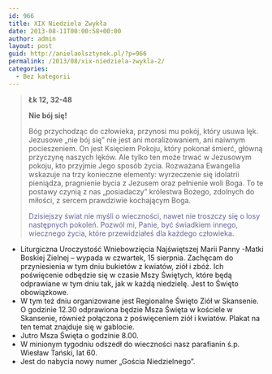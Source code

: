 ```yaml
---
id: 966
title: XIX Niedziela Zwykła
date: 2013-08-11T00:00:58+00:00
author: admin
layout: post
guid: http://anielaolsztynek.pl/?p=966
permalink: /2013/08/xix-niedziela-zwykla-2/
categories:
  - Bez kategorii
---
```

> **Łk 12, 32-48**
> 
> **Nie bój się!**
> 
> Bóg przychodząc do człowieka, przynosi mu pokój, który usuwa lęk. Jezusowe &#8222;nie bój się&#8221; nie jest ani moralizowaniem, ani naiwnym pocieszeniem. On jest Księciem Pokoju, który pokonał śmierć, główną przyczynę naszych lęków. Ale tylko ten może trwać w Jezusowym pokoju, kto przyjmie Jego sposób życia. Rozważana Ewangelia wskazuje na trzy konieczne elementy: wyrzeczenie się idolatrii pieniądza, pragnienie bycia z Jezusem oraz pełnienie woli Boga. To te postawy czynią z nas &#8222;posiadaczy&#8221; królestwa Bożego, zdolnych do miłości, z sercem prawdziwie kochającym Boga.
> 
> <span style="color: #666699;">Dzisiejszy świat nie myśli o wieczności, nawet nie troszczy się o losy następnych pokoleń. Pozwól mi, Panie, być świadkiem innego, wiecznego życia, które przewidziałeś dla każdego człowieka.</span>

  * Liturgiczna Uroczystość Wniebowzięcia Najświętszej Marii Panny -Matki Boskiej Zielnej &#8211; wypada w czwartek, 15 sierpnia. Zachęcam do przyniesienia w tym dniu bukietów z kwiatów, ziół i zbóż. Ich poświęcenie odbędzie się w czasie Mszy Świętych, które będą odprawiane w tym dniu tak, jak w każdą niedzielę. Jest to Święto obowiązkowe.
  * W tym też dniu organizowane jest Regionalne Święto Ziół w Skansenie. O godzinie 12.30 odprawiona będzie Msza Święta w kościele w Skansenie, również połączona z poświęceniem ziół i kwiatów. Plakat na ten temat znajduje się w gablocie.
  * Jutro Msza Święta o godzinie 8.00.
  * W minionym tygodniu odszedł do wieczności nasz parafianin ś.p. Wiesław Tański, lat 60.
  * Jest do nabycia nowy numer &#8222;Gościa Niedzielnego&#8221;.